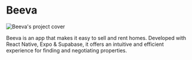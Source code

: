 # Beeva
![Beeva's project cover](https://carlosmateus.vercel.app/projects/beeva/cover.png)

Beeva is an app that makes it easy to sell and rent homes. Developed with React Native, Expo & Supabase, it offers an intuitive and efficient experience for finding and negotiating properties.
